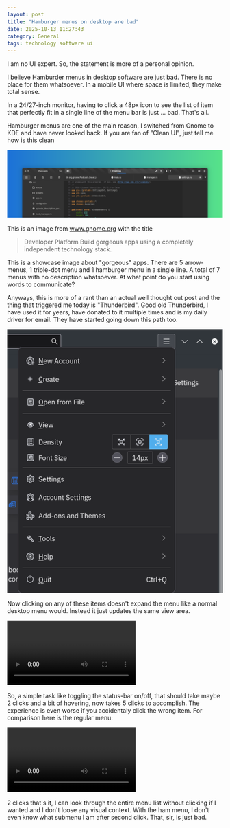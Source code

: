 ```yaml
---
layout: post
title: "Hamburger menus on desktop are bad"
date: 2025-10-13 11:27:43
category: General
tags: technology software ui
---
```


I am no UI expert. So, the statement is more of a personal opinion.

I believe Hamburder menus in desktop software are just bad. There is no place for them whatsoever. In a mobile UI where space is limited, they make total sense.

In a 24/27-inch monitor, having to click a 48px icon to see the list of item that perfectly fit in a single line of the menu bar is just ... bad. That's all.

Hamburger menus are one of the main reason, I switched from Gnome to KDE and have never looked back. If you are fan of "Clean UI", just tell me how is this clean

![Gnome Showcase](/img/2025/devs-illu.svg)

This is an image from www.gnome.org with the title

> Developer Platform
> Build gorgeous apps using a completely independent technology stack.

This is a showcase image about "gorgeous" apps. There are 5 arrow-menus, 1 triple-dot menu and 1 hamburger menu in a single line. A total of 7 menus with no description whatsoever. At what point do you start using words to communicate?

Anyways, this is more of a rant than an actual well thought out post and the thing that triggered me today is "Thunderbird". Good old Thunderbird, I have used it for years, have donated to it multiple times and is my daily driver for email.
They have started going down this path too.

![Thunderbird Hamburger Menu](/img/2025/thunderbird-ham-menu.png)

Now clicking on any of these items doesn't expand the menu like a normal desktop menu would. Instead it just updates the same view area.

![Thunderbird browsing the new menu](/img/2025/thunderbird-menu-activity.webm)

So, a simple task like toggling the status-bar on/off, that should take maybe 2 clicks and a bit of hovering, now takes 5 clicks to accomplish. The experience is even worse if you accidentaly click the wrong item. For comparison here is the regular menu:

![Thunderbird regular menu](/img/2025/thunderbird-regular-menu.webm)

2 clicks that's it, I can look through the entire menu list without clicking if I wanted and I don't loose any visual context. With the ham menu, I don't even know what submenu I am after second click. That, sir, is just bad.
